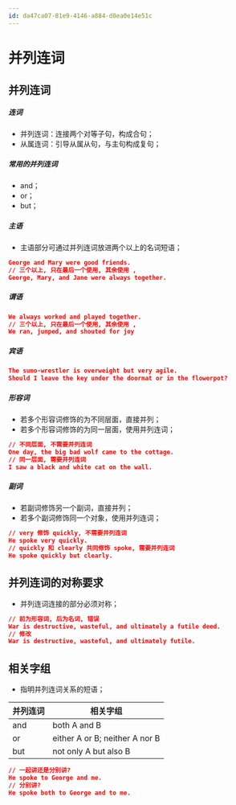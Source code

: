 ```yaml
---
id: da47ca07-81e9-4146-a884-d8ea0e14e51c
---
```


# 并列连词

## 并列连词

##### 连词

- 并列连词：连接两个对等子句，构成合句；
- 从属连词：引导从属从句，与主句构成复句；

##### 常用的并列连词

- and；
- or；
- but；

##### 主语

- 主语部分可通过并列连词放进两个以上的名词短语；

```json
George and Mary were good friends.
// 三个以上, 只在最后一个使用, 其余使用 ,
George, Mary, and Jane were always together.
```

##### 谓语

```json
We always worked and played together.
// 三个以上, 只在最后一个使用, 其余使用 ,
We ran, jumped, and shouted for joy
```

##### 宾语

```json
The sumo-wrestler is overweight but very agile.
Should I leave the key under the doormat or in the flowerpot?
```

##### 形容词

- 若多个形容词修饰的为不同层面，直接并列；
- 若多个形容词修饰的为同一层面，使用并列连词；

```json
// 不同层面, 不需要并列连词
One day, the big bad wolf came to the cottage.
// 同一层面, 需要并列连词
I saw a black and white cat on the wall.
```

##### 副词

- 若副词修饰另一个副词，直接并列；
- 若多个副词修饰同一个对象，使用并列连词；

```json
// very 修饰 quickly, 不需要并列连词
He spoke very quickly.
// quickly 和 clearly 共同修饰 spoke, 需要并列连词
He spoke quickly but clearly.
```

## 并列连词的对称要求

- 并列连词连接的部分必须对称；

```json
// 前为形容词, 后为名词, 错误
War is destructive, wasteful, and ultimately a futile deed.
// 修改
War is destructive, wasteful, and ultimately futile.
```

## 相关字组

- 指明并列连词关系的短语；

| 并列连词 | 相关字组                       |
| -------- | ------------------------------ |
| and      | both A and B                   |
| or       | either A or B; neither A nor B |
| but      | not only A but also B          |

```json
// 一起讲还是分别讲?
He spoke to George and me.
// 分别讲?
He spoke both to George and to me.
```
